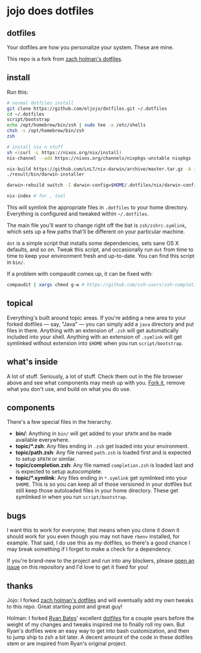 # jojo does dotfiles

## dotfiles

Your dotfiles are how you personalize your system. These are mine.

This repo is a fork from [zach holman's dotfiles](https://github.com/holman/dotfiles).

## install

Run this:

```sh
# normal dotfiles install
git clone https://github.com/eljojo/dotfiles.git ~/.dotfiles
cd ~/.dotfiles
script/bootstrap
echo /opt/homebrew/bin/zsh | sudo tee -a /etc/shells
chsh -s /opt/homebrew/bin/zsh
zsh

# install nix n stuff
sh <(curl -L https://nixos.org/nix/install)
nix-channel --add https://nixos.org/channels/nixpkgs-unstable nixpkgs

nix-build https://github.com/LnL7/nix-darwin/archive/master.tar.gz -A installer
./result/bin/darwin-installer

darwin-rebuild switch -I darwin-config=$HOME/.dotfiles/nix/darwin-configuration.nix

nix-index # for , tool
```

This will symlink the appropriate files in `.dotfiles` to your home directory.
Everything is configured and tweaked within `~/.dotfiles`.

The main file you'll want to change right off the bat is `zsh/zshrc.symlink`,
which sets up a few paths that'll be different on your particular machine.

`dot` is a simple script that installs some dependencies, sets sane OS X
defaults, and so on. Tweak this script, and occasionally run `dot` from
time to time to keep your environment fresh and up-to-date. You can find
this script in `bin/`.

If a problem with compaudit comes up, it can be fixed with:
```sh
compaudit | xargs chmod g-w # https://github.com/zsh-users/zsh-completions/issues/680#issuecomment-612960481
```

## topical

Everything's built around topic areas. If you're adding a new area to your
forked dotfiles — say, "Java" — you can simply add a `java` directory and put
files in there. Anything with an extension of `.zsh` will get automatically
included into your shell. Anything with an extension of `.symlink` will get
symlinked without extension into `$HOME` when you run `script/bootstrap`.

## what's inside

A lot of stuff. Seriously, a lot of stuff. Check them out in the file browser
above and see what components may mesh up with you.
[Fork it](https://github.com/eljojo/dotfiles/fork), remove what you don't
use, and build on what you do use.

## components

There's a few special files in the hierarchy.

- **bin/**: Anything in `bin/` will get added to your `$PATH` and be made
  available everywhere.
- **topic/\*.zsh**: Any files ending in `.zsh` get loaded into your
  environment.
- **topic/path.zsh**: Any file named `path.zsh` is loaded first and is
  expected to setup `$PATH` or similar.
- **topic/completion.zsh**: Any file named `completion.zsh` is loaded
  last and is expected to setup autocomplete.
- **topic/\*.symlink**: Any files ending in `*.symlink` get symlinked into
  your `$HOME`. This is so you can keep all of those versioned in your dotfiles
  but still keep those autoloaded files in your home directory. These get
  symlinked in when you run `script/bootstrap`.

## bugs

I want this to work for everyone; that means when you clone it down it should
work for you even though you may not have `rbenv` installed, for example. That
said, I do use this as *my* dotfiles, so there's a good chance I may break
something if I forget to make a check for a dependency.

If you're brand-new to the project and run into any blockers, please
[open an issue](https://github.com/holman/dotfiles/issues) on this repository
and I'd love to get it fixed for you!

## thanks
Jojo: I forked [zach holman's dotfiles](https://github.com/holman/dotfiles) and 
will eventually add my own tweaks to this repo.
Great starting point and great guy!

Holman: I forked [Ryan Bates](http://github.com/ryanb)' excellent
[dotfiles](http://github.com/ryanb/dotfiles) for a couple years before the
weight of my changes and tweaks inspired me to finally roll my own. But Ryan's
dotfiles were an easy way to get into bash customization, and then to jump ship
to zsh a bit later. A decent amount of the code in these dotfiles stem or are
inspired from Ryan's original project.
